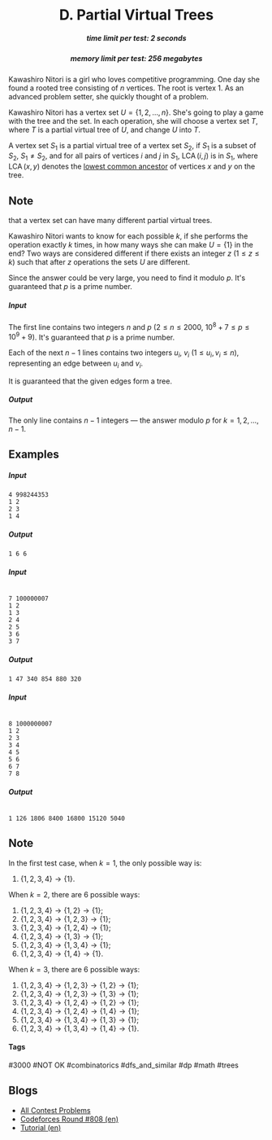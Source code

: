 <h1 style='text-align: center;'> D. Partial Virtual Trees</h1>

<h5 style='text-align: center;'>time limit per test: 2 seconds</h5>
<h5 style='text-align: center;'>memory limit per test: 256 megabytes</h5>

Kawashiro Nitori is a girl who loves competitive programming. One day she found a rooted tree consisting of $n$ vertices. The root is vertex $1$. As an advanced problem setter, she quickly thought of a problem.

Kawashiro Nitori has a vertex set $U=\{1,2,\ldots,n\}$. She's going to play a game with the tree and the set. In each operation, she will choose a vertex set $T$, where $T$ is a partial virtual tree of $U$, and change $U$ into $T$.

A vertex set $S_1$ is a partial virtual tree of a vertex set $S_2$, if $S_1$ is a subset of $S_2$, $S_1 \neq S_2$, and for all pairs of vertices $i$ and $j$ in $S_1$, $\operatorname{LCA}(i,j)$ is in $S_1$, where $\operatorname{LCA}(x,y)$ denotes the [lowest common ancestor](https://en.wikipedia.org/wiki/Lowest_common_ancestor) of vertices $x$ and $y$ on the tree. 
## Note

 that a vertex set can have many different partial virtual trees.

Kawashiro Nitori wants to know for each possible $k$, if she performs the operation exactly $k$ times, in how many ways she can make $U=\{1\}$ in the end? Two ways are considered different if there exists an integer $z$ ($1 \le z \le k$) such that after $z$ operations the sets $U$ are different.

Since the answer could be very large, you need to find it modulo $p$. It's guaranteed that $p$ is a prime number.

##### Input

The first line contains two integers $n$ and $p$ ($2 \le n \le 2000$, $10^8 + 7 \le p \le 10^9+9$). It's guaranteed that $p$ is a prime number.

Each of the next $n-1$ lines contains two integers $u_i$, $v_i$ ($1 \leq u_i, v_i \leq n$), representing an edge between $u_i$ and $v_i$.

It is guaranteed that the given edges form a tree.

##### Output

The only line contains $n-1$ integers — the answer modulo $p$ for $k=1,2,\ldots,n-1$.

## Examples

##### Input


```text
4 998244353
1 2
2 3
1 4
```
##### Output


```text
1 6 6 
```
##### Input

```text

7 100000007
1 2
1 3
2 4
2 5
3 6
3 7

```
##### Output


```text
1 47 340 854 880 320 
```
##### Input

```text

8 1000000007
1 2
2 3
3 4
4 5
5 6
6 7
7 8

```
##### Output


```text

1 126 1806 8400 16800 15120 5040 
```
## Note

In the first test case, when $k=1$, the only possible way is:

1. $\{1,2,3,4\} \to \{1\}$.

When $k=2$, there are $6$ possible ways:

1. $\{1,2,3,4\} \to \{1,2\} \to \{1\}$;
2. $\{1,2,3,4\} \to \{1,2,3\} \to \{1\}$;
3. $\{1,2,3,4\} \to \{1,2,4\} \to \{1\}$;
4. $\{1,2,3,4\} \to \{1,3\} \to \{1\}$;
5. $\{1,2,3,4\} \to \{1,3,4\} \to \{1\}$;
6. $\{1,2,3,4\} \to \{1,4\} \to \{1\}$.

When $k=3$, there are $6$ possible ways:

1. $\{1,2,3,4\} \to \{1,2,3\} \to \{1,2\} \to \{1\}$;
2. $\{1,2,3,4\} \to \{1,2,3\} \to \{1,3\} \to \{1\}$;
3. $\{1,2,3,4\} \to \{1,2,4\} \to \{1,2\} \to \{1\}$;
4. $\{1,2,3,4\} \to \{1,2,4\} \to \{1,4\} \to \{1\}$;
5. $\{1,2,3,4\} \to \{1,3,4\} \to \{1,3\} \to \{1\}$;
6. $\{1,2,3,4\} \to \{1,3,4\} \to \{1,4\} \to \{1\}$.


#### Tags 

#3000 #NOT OK #combinatorics #dfs_and_similar #dp #math #trees 

## Blogs
- [All Contest Problems](../Codeforces_Round_808_(Div._1).md)
- [Codeforces Round #808 (en)](../blogs/Codeforces_Round_808_(en).md)
- [Tutorial (en)](../blogs/Tutorial_(en).md)
